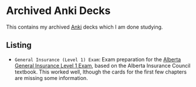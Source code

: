 # Archived Anki Decks

This contains my archived [Anki](https://apps.ankiweb.net/) decks which I am done studying.

## Listing
- `General Insurance (Level 1) Exam`: Exam preparation for the [Alberta General Insurance Level 1 Exam](https://www.abcouncil.ab.ca/general-insurance-exam-preparation/), based on the Alberta Insurance Council textbook. This worked well, lthough the cards for the first few chapters are missing some information.
